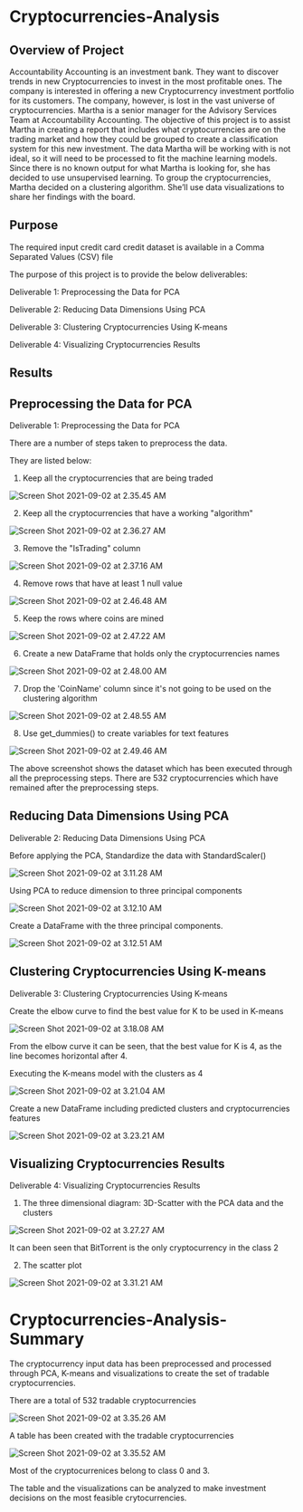 #   Cryptocurrencies-Analysis

## Overview of Project
Accountability Accounting is an investment bank. They want to discover trends in new Cryptocurrencies to invest in the most profitable ones.
The company is interested in offering a new Cryptocurrency investment portfolio for its customers. The company, however, is lost in the vast universe of cryptocurrencies. 
Martha is a senior manager for the Advisory Services Team at Accountability Accounting. The objective of this project is to assist Martha in creating a report that includes what cryptocurrencies are on the trading market and how they could be grouped to create a classification system for this new investment.
The data Martha will be working with is not ideal, so it will need to be processed to fit the machine learning models. Since there is no known output for what Martha is looking for, she has decided to use unsupervised learning. To group the cryptocurrencies, Martha decided on a clustering algorithm. She’ll use data visualizations to share her findings with the board.

## Purpose

The required input credit card credit dataset is available in a Comma Separated Values (CSV) file

The purpose of this project is to provide the below deliverables:



Deliverable 1: Preprocessing the Data for PCA


Deliverable 2: Reducing Data Dimensions Using PCA


Deliverable 3: Clustering Cryptocurrencies Using K-means


Deliverable 4: Visualizing Cryptocurrencies Results

## Results

## Preprocessing the Data for PCA

Deliverable 1: Preprocessing the Data for PCA

There are a number of steps taken to preprocess the data.

They are listed below:

1. Keep all the cryptocurrencies that are being traded

![Screen Shot 2021-09-02 at 2.35.45 AM](https://i.imgur.com/1LhNlud.png)


2. Keep all the cryptocurrencies that have a working "algorithm"

![Screen Shot 2021-09-02 at 2.36.27 AM](https://i.imgur.com/dVPgXwx.png)


3. Remove the "IsTrading" column

![Screen Shot 2021-09-02 at 2.37.16 AM](https://i.imgur.com/7ppuwso.png)


4. Remove rows that have at least 1 null value

![Screen Shot 2021-09-02 at 2.46.48 AM](https://i.imgur.com/ZovD3lH.png)


5. Keep the rows where coins are mined

![Screen Shot 2021-09-02 at 2.47.22 AM](https://i.imgur.com/XzETBor.png)


6. Create a new DataFrame that holds only the cryptocurrencies names

![Screen Shot 2021-09-02 at 2.48.00 AM](https://i.imgur.com/q2c3CS9.png)


7. Drop the 'CoinName' column since it's not going to be used on the clustering algorithm

![Screen Shot 2021-09-02 at 2.48.55 AM](https://i.imgur.com/9BBUmQR.png)


8. Use get_dummies() to create variables for text features


![Screen Shot 2021-09-02 at 2.49.46 AM](https://i.imgur.com/GG2Fl9B.png)

The above screenshot shows the dataset which has been executed through all the preprocessing steps.
There are 532 cryptocurrencies which have remained after the preprocessing steps.


## Reducing Data Dimensions Using PCA

Deliverable 2: Reducing Data Dimensions Using PCA

Before applying the PCA, Standardize the data with StandardScaler()

![Screen Shot 2021-09-02 at 3.11.28 AM](https://i.imgur.com/yYfmS1W.png)


Using PCA to reduce dimension to three principal components

![Screen Shot 2021-09-02 at 3.12.10 AM](https://i.imgur.com/vDB5ZbM.png)

Create a DataFrame with the three principal components.

![Screen Shot 2021-09-02 at 3.12.51 AM](https://i.imgur.com/ts50Uyd.png)


## Clustering Cryptocurrencies Using K-means

Deliverable 3: Clustering Cryptocurrencies Using K-means

Create the elbow curve to find the best value for K to be used in K-means

![Screen Shot 2021-09-02 at 3.18.08 AM](https://i.imgur.com/vBuGvtf.png)

From the elbow curve it can be seen, that the best value for K is 4, as the line becomes horizontal after 4.

Executing the K-means model with the clusters as 4

![Screen Shot 2021-09-02 at 3.21.04 AM](https://i.imgur.com/okXlHoc.png)

Create a new DataFrame including predicted clusters and cryptocurrencies features

![Screen Shot 2021-09-02 at 3.23.21 AM](https://i.imgur.com/AfjZbPR.png)


## Visualizing Cryptocurrencies Results

Deliverable 4: Visualizing Cryptocurrencies Results

1. The three dimensional diagram: 3D-Scatter with the PCA data and the clusters

![Screen Shot 2021-09-02 at 3.27.27 AM](https://i.imgur.com/ADRWjWM.png)

It can been seen that BitTorrent is the only cryptocurrency in the class 2


2. The scatter plot

![Screen Shot 2021-09-02 at 3.31.21 AM](https://i.imgur.com/MHaQGpZ.png)


#   Cryptocurrencies-Analysis-Summary

The cryptocurrency input data has been preprocessed and processed through PCA, K-means and visualizations to create the set of tradable cryptocurrencies.

There are a total of 532 tradable cryptocurrencies

![Screen Shot 2021-09-02 at 3.35.26 AM](https://i.imgur.com/8dqUsPP.png)

A table has been created with the tradable cryptocurrencies

![Screen Shot 2021-09-02 at 3.35.52 AM](https://i.imgur.com/fN6tDrU.png)

Most of the cryptocurrenices belong to class 0 and 3.

The table and the visualizations can be analyzed to make investment decisions on the most feasible crytocurrencies.







